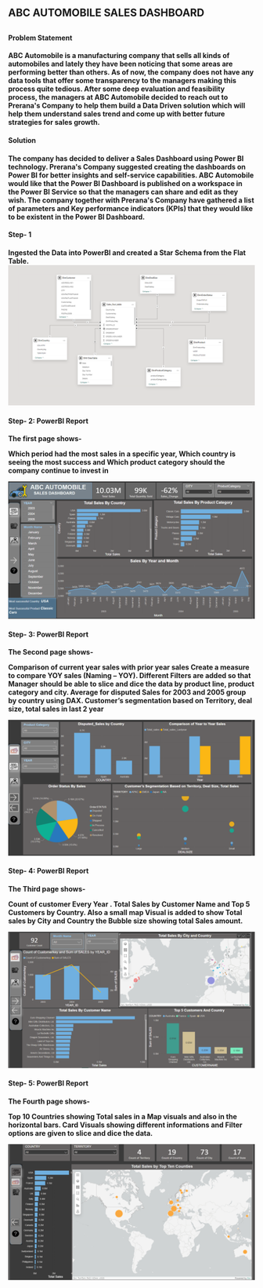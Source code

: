 <h2>ABC AUTOMOBILE SALES DASHBOARD<h2>

<h4>Problem Statement<h4>
ABC Automobile is a manufacturing company that sells all kinds of automobiles and lately they have been noticing that some areas are performing better than others. As of now, the company does not have any data tools that offer some transparency to the managers making this process quite tedious. After some deep evaluation and feasibility process, the managers at ABC Automobile decided to reach out to Prerana's Company to help them build a Data Driven solution which will help them understand sales trend and come up with better future strategies for sales growth. 
<h4>Solution<h4>
The company has decided to deliver a Sales Dashboard using Power BI technology.  Prerana's Company suggested creating the dashboards on Power BI for better insights and self-service capabilities. ABC Automobile would like that the Power BI Dashboard is published on a workspace in the Power BI Service so that the managers can share and edit as they wish. The company together with Prerana's Company have gathered a list of parameters and Key performance indicators (KPIs) that they would like to be existent in the Power BI Dashboard. 
<h4>Step- 1<h4>
Ingested the Data into PowerBI and created a Star Schema from the Flat Table.
<img src="https://github.com/PreranaC96/Prerana-s_Data_visualization/blob/main/ABC_Datamodel.png"/>
<h4>Step- 2: PowerBI Report<h4>
The first page shows-
<p></p>Which period had the most sales in a specific year, 
Which country is seeing the most success and 
Which product category should the company continue to invest in<p></p>
<img src="https://github.com/PreranaC96/Prerana-s_Data_visualization/blob/main/ABC_powerBi_1.png"/>
<h4>Step- 3: PowerBI Report<h4>
The Second page shows-
<p></p>Comparison of current year sales with prior year sales
Create a measure to compare YOY sales (Naming – YOY). Different Filters are added so that Manager should be able to slice and dice the data by product line, product category and city.
Average for disputed Sales for 2003 and 2005 group by country using DAX.
Customer’s segmentation based on Territory, deal size, total sales in last 2 year
<p></p>
<img src="https://github.com/PreranaC96/Prerana-s_Data_visualization/blob/main/ABC_2.png"/>
<h4>Step- 4: PowerBI Report<h4>
The Third page shows-
<p></p>Count of customer Every Year . Total Sales by Customer Name and Top 5 Customers by Country. Also a small map Visual is added to show Total sales by City and Country the Bubble size showing total Sales amount. <p></p>
<img src="https://github.com/PreranaC96/Prerana-s_Data_visualization/blob/main/ABC_3.png"/>
<h4>Step- 5: PowerBI Report<h4>
The Fourth page shows-
<p></p>Top 10 Countries showing Total sales in a Map visuals and also in the horizontal bars. Card Visuals showing different informations and Filter options are given to slice and dice the data. <p></p>
<img src="https://github.com/PreranaC96/Prerana-s_Data_visualization/blob/main/ABC_4.png"/>
